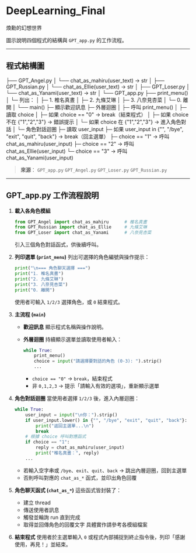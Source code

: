 # DeepLearning_Final
煥勳的幻想世界

圖示說明四個程式的結構與 `GPT_app.py` 的工作流程。

---

## 程式結構圖

├── GPT_Angel.py
│   └── chat_as_mahiru(user_text) → str
│
├── GPT_Russian.py
│   └── chat_as_Ellie(user_text) → str
│
├── GPT_Loser.py
│   └── chat_as_Yanami(user_text) → str
│
└── GPT_app.py
    ├── print_menu()
    │     └─ 列出：
    │        ├─ 1. 椎名真晝
    │        ├─ 2. 九條艾琳
    │        ├─ 3. 八奈見杏菜
    │        └─ 0. 離開
    │
    └── main()
         ├─ 顯示歡迎訊息
         ├─ 外層迴圈
         │    ├─ 呼叫 print_menu()
         │    ├─ 讀取 choice
         │    ├─ 如果 choice == "0" → break（結束程式）
         │    ├─ 如果 choice 不在 {"1","2","3"} → 錯誤提示
         │    └─ 如果 choice 在 {"1","2","3"} → 進入角色對話
         │
         └─ 角色對話迴圈
              ├─ 讀取 user_input
              ├─ 如果 user_input in {"", "/bye", "exit", "quit", "back"} → break（回主選單）
              ├─ choice == "1" → 呼叫 chat_as_mahiru(user_input)
              ├─ choice == "2" → 呼叫 chat_as_Ellie(user_input)
              └─ choice == "3" → 呼叫 chat_as_Yanami(user_input)

> **來源**：
> `GPT_app.py`&#x20;
> `GPT_Angel.py`&#x20;
> `GPT_Loser.py`&#x20;
> `GPT_Russian.py`&#x20;

---

## GPT\_app.py 工作流程說明

1. **載入各角色模組**

   ```python
   from GPT_Angel import chat_as_mahiru      # 椎名真晝
   from GPT_Russian import chat_as_Ellie     # 九條艾琳
   from GPT_Loser import chat_as_Yanami      # 八奈見杏菜
   ```

   引入三個角色對話函式，供後續呼叫。&#x20;

2. **列印選單 (`print_menu`)**
   列出可選擇的角色編號與操作提示：

   ```python
   print("\n=== 角色聊天選擇 ===")
   print("1. 椎名真晝")
   print("2. 九條艾琳")
   print("3. 八奈見杏菜")
   print("0. 離開")
   ```

   使用者可輸入 `1/2/3` 選擇角色，或 `0` 結束程式。&#x20;

3. **主流程 (`main`)**

   * **歡迎訊息**
     顯示程式名稱與操作說明。
   * **外層迴圈**
     持續顯示選單並讀取使用者輸入：

     ```python
     while True:
         print_menu()
         choice = input("請選擇要對話的角色 (0-3): ").strip()
         ...
     ```

     * `choice == "0"` → `break`，結束程式
     * 非 `0,1,2,3` → 提示「請輸入有效的選項」，重新顯示選單

4. **角色對話迴圈**
   當使用者選擇 `1/2/3` 後，進入內層迴圈：

   ```python
   while True:
       user_input = input("\n你：").strip()
       if user_input.lower() in {"", "/bye", "exit", "quit", "back"}:
           print("返回主選單...\n")
           break
       # 根據 choice 呼叫對應函式
       if choice == "1":
           reply = chat_as_mahiru(user_input)
           print("椎名真晝：", reply)
       ...
   ```

   * 若輸入空字串或 `/bye`、`exit`、`quit`、`back` → 跳出內層迴圈，回到主選單
   * 否則呼叫對應的 `chat_as_*` 函式，並印出角色回覆

5. **角色聊天函式 (`chat_as_*`)**
   這些函式皆封裝了：

   * 建立 thread
   * 傳送使用者訊息
   * 觸發並輪詢 run 直到完成
   * 取得並回傳角色的回覆文字
     具體實作請參考各模組檔案

6. **結束程式**
   使用者於主選單輸入 `0` 或程式內部捕捉到終止指令後，列印「感謝使用，再見！」並結束。

